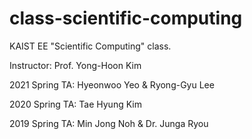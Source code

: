 # class-scientific-computing
KAIST EE "Scientific Computing" class. 

Instructor: Prof. Yong-Hoon Kim

2021 Spring TA: Hyeonwoo Yeo & Ryong-Gyu Lee

2020 Spring TA: Tae Hyung Kim  

2019 Spring TA: Min Jong Noh & Dr. Junga Ryou  
